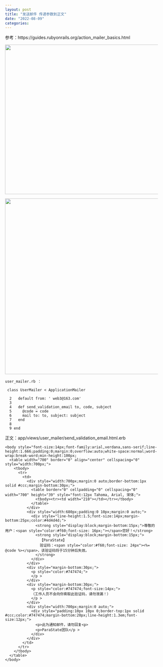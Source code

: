 ```yaml
---
layout: post
title: "发送邮件 传递参数到正文"
date: "2022-08-09"
categories: 
---
```

<p>参考：https://guides.rubyonrails.org/action_mailer_basics.html</p>

<p><img height="492" src="/uploads/ckeditor/pictures/171/image-20220809162655-1.png" width="785" /></p>

<p><img height="578" src="/uploads/ckeditor/pictures/172/image-20220809162723-2.png" width="776" /></p>

<p><code>user_mailer.rb ：</code></p>

<pre>
<code>&nbsp;class UserMailer &lt; ApplicationMailer

&nbsp; 2&nbsp;&nbsp; default from: &#39; web3@163.com&#39;
&nbsp; 3
&nbsp; 4&nbsp;&nbsp; def send_validation_email to, code, subject
&nbsp; 5&nbsp;&nbsp;&nbsp;&nbsp; @code = code
&nbsp; 6&nbsp;&nbsp;&nbsp;&nbsp; mail to: to, subject: subject
&nbsp; 7&nbsp;&nbsp; end
&nbsp; 8
&nbsp; 9 end</code></pre>

<p>正文：app/views/user_mailer/send_validation_email.html.erb</p>

<pre>
<code>&lt;body style=&quot;font-size:14px;font-family:arial,verdana,sans-serif;line-height:1.666;padding:0;margin:0;overflow:auto;white-space:normal;word-wrap:break-word;min-height:100px;
&nbsp; &lt;table width=&quot;700&quot; border=&quot;0&quot; align=&quot;center&quot; cellspacing=&quot;0&quot; style=&quot;width:700px;&quot;&gt;
&nbsp;&nbsp;&nbsp; &lt;tbody&gt;
&nbsp;&nbsp;&nbsp;&nbsp;&nbsp; &lt;tr&gt;
&nbsp;&nbsp;&nbsp;&nbsp;&nbsp;&nbsp;&nbsp; &lt;td&gt;
&nbsp;&nbsp;&nbsp;&nbsp;&nbsp;&nbsp;&nbsp;&nbsp;&nbsp; &lt;div style=&quot;width:700px;margin:0 auto;border-bottom:1px solid #ccc;margin-bottom:30px;&quot;&gt;
&nbsp;&nbsp;&nbsp;&nbsp;&nbsp;&nbsp;&nbsp;&nbsp;&nbsp;&nbsp;&nbsp; &lt;table border=&quot;0&quot; cellpadding=&quot;0&quot; cellspacing=&quot;0&quot; width=&quot;700&quot; height=&quot;39&quot; style=&quot;font:12px Tahoma, Arial, 宋体;&quot;&gt;
&nbsp;&nbsp;&nbsp;&nbsp;&nbsp;&nbsp;&nbsp;&nbsp;&nbsp;&nbsp;&nbsp;&nbsp;&nbsp; &lt;tbody&gt;&lt;tr&gt;&lt;td width=&quot;210&quot;&gt;&lt;/td&gt;&lt;/tr&gt;&lt;/tbody&gt;
&nbsp;&nbsp;&nbsp;&nbsp;&nbsp;&nbsp;&nbsp;&nbsp;&nbsp;&nbsp;&nbsp; &lt;/table&gt;
&nbsp;&nbsp;&nbsp;&nbsp;&nbsp;&nbsp;&nbsp;&nbsp;&nbsp; &lt;/div&gt;
&nbsp;&nbsp;&nbsp;&nbsp;&nbsp;&nbsp;&nbsp;&nbsp;&nbsp; &lt;div style=&quot;width:680px;padding:0 10px;margin:0 auto;&quot;&gt;
&nbsp;&nbsp;&nbsp;&nbsp;&nbsp;&nbsp;&nbsp;&nbsp;&nbsp;&nbsp;&nbsp; &lt;div style=&quot;line-height:1.5;font-size:14px;margin-bottom:25px;color:#4d4d4d;&quot;&gt;
&nbsp;&nbsp;&nbsp;&nbsp;&nbsp;&nbsp;&nbsp;&nbsp;&nbsp;&nbsp;&nbsp;&nbsp;&nbsp; &lt;strong style=&quot;display:block;margin-bottom:15px;&quot;&gt;尊敬的用户：&lt;span style=&quot;color:#f60;font-size: 16px;&quot;&gt;&lt;/span&gt;您好！&lt;/strong&gt;
&nbsp;&nbsp;&nbsp;&nbsp;&nbsp;&nbsp;&nbsp;&nbsp;&nbsp;&nbsp;&nbsp;&nbsp;&nbsp; &lt;strong style=&quot;display:block;margin-bottom:15px;&quot;&gt;
&nbsp;&nbsp;&nbsp;&nbsp;&nbsp;&nbsp;&nbsp;&nbsp;&nbsp;&nbsp;&nbsp;&nbsp;&nbsp;&nbsp;&nbsp; 【ParaState】
&nbsp;&nbsp;&nbsp;&nbsp;&nbsp;&nbsp;&nbsp;&nbsp;&nbsp;&nbsp;&nbsp;&nbsp;&nbsp;&nbsp;&nbsp; 验证码：&lt;span style=&quot;color:#f60;font-size: 24px&quot;&gt;&lt;%= @code %&gt;&lt;/span&gt;，该验证码将于15分钟后失效。
&nbsp;&nbsp;&nbsp;&nbsp;&nbsp;&nbsp;&nbsp;&nbsp;&nbsp;&nbsp;&nbsp;&nbsp;&nbsp; &lt;/strong&gt;
&nbsp;&nbsp;&nbsp;&nbsp;&nbsp;&nbsp;&nbsp;&nbsp;&nbsp;&nbsp;&nbsp; &lt;/div&gt;
&nbsp;&nbsp;&nbsp;&nbsp;&nbsp;&nbsp;&nbsp;&nbsp;&nbsp; &lt;/div&gt;
&nbsp;&nbsp;&nbsp;&nbsp;&nbsp;&nbsp;&nbsp;&nbsp;&nbsp; &lt;div style=&quot;margin-bottom:30px;&quot;&gt;
&nbsp;&nbsp;&nbsp;&nbsp;&nbsp;&nbsp;&nbsp;&nbsp;&nbsp;&nbsp;&nbsp; &lt;p style=&quot;color:#747474;&quot;&gt;
&nbsp;&nbsp;&nbsp;&nbsp;&nbsp;&nbsp;&nbsp;&nbsp;&nbsp;&nbsp;&nbsp; &lt;/p &gt;
&nbsp;&nbsp;&nbsp;&nbsp;&nbsp;&nbsp;&nbsp;&nbsp;&nbsp; &lt;/div&gt;
&nbsp;&nbsp;&nbsp;&nbsp;&nbsp;&nbsp;&nbsp;&nbsp;&nbsp; &lt;div style=&quot;margin-bottom:30px;&quot;&gt;
&nbsp;&nbsp;&nbsp;&nbsp;&nbsp;&nbsp;&nbsp;&nbsp;&nbsp;&nbsp;&nbsp; &lt;p style=&quot;color:#747474;font-size:14px;&quot;&gt;
&nbsp;&nbsp;&nbsp;&nbsp;&nbsp;&nbsp;&nbsp;&nbsp;&nbsp;&nbsp;&nbsp; （工作人员不会向你索取此验证码，请勿泄漏！）
&nbsp;&nbsp;&nbsp;&nbsp;&nbsp;&nbsp;&nbsp;&nbsp;&nbsp;&nbsp;&nbsp; &lt;/p &gt;
&nbsp;&nbsp;&nbsp;&nbsp;&nbsp;&nbsp;&nbsp;&nbsp;&nbsp; &lt;/div&gt;
&nbsp;&nbsp;&nbsp;&nbsp;&nbsp;&nbsp;&nbsp;&nbsp;&nbsp; &lt;div style=&quot;width:700px;margin:0 auto;&quot;&gt;
&nbsp;&nbsp;&nbsp;&nbsp;&nbsp;&nbsp;&nbsp;&nbsp;&nbsp;&nbsp;&nbsp; &lt;div style=&quot;padding:10px 10px 0;border-top:1px solid #ccc;color:#747474;margin-bottom:20px;line-height:1.3em;font-size:12px;&quot;&gt;
&nbsp;&nbsp;&nbsp;&nbsp;&nbsp;&nbsp;&nbsp;&nbsp;&nbsp;&nbsp;&nbsp;&nbsp;&nbsp; &lt;p&gt;此为通知邮件，请勿回复&lt;p&gt;
&nbsp;&nbsp;&nbsp;&nbsp;&nbsp;&nbsp;&nbsp;&nbsp;&nbsp;&nbsp;&nbsp;&nbsp;&nbsp; &lt;p&gt;ParaState团队&lt;/p &gt;
&nbsp;&nbsp;&nbsp;&nbsp;&nbsp;&nbsp;&nbsp;&nbsp;&nbsp;&nbsp;&nbsp; &lt;/div&gt;
&nbsp;&nbsp;&nbsp;&nbsp;&nbsp;&nbsp;&nbsp;&nbsp;&nbsp; &lt;/div&gt;
&nbsp;&nbsp;&nbsp;&nbsp;&nbsp;&nbsp;&nbsp; &lt;/td&gt;
&nbsp;&nbsp;&nbsp;&nbsp;&nbsp; &lt;/tr&gt;
&nbsp;&nbsp;&nbsp; &lt;/tbody&gt;
&nbsp; &lt;/table&gt;
&lt;/body&gt;</code></pre>

